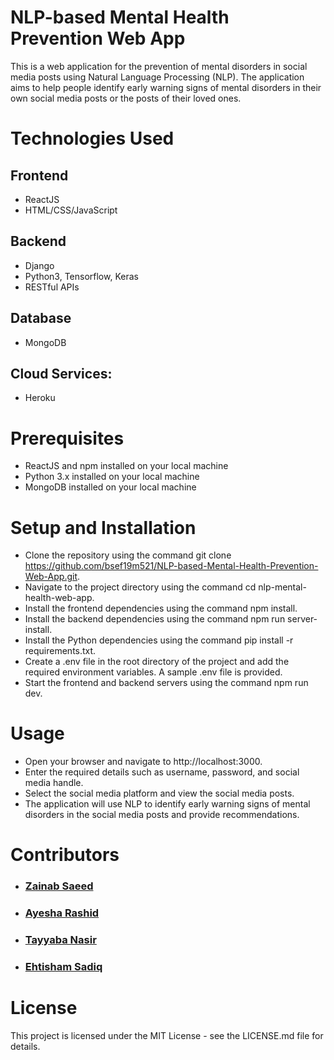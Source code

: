 # NLP-based Mental Health Prevention Web App
This is a web application for the prevention of mental disorders in social media posts using Natural Language Processing (NLP). The application aims to help people identify early warning signs of mental disorders in their own social media posts or the posts of their loved ones.

# Technologies Used
## Frontend
- ReactJS
- HTML/CSS/JavaScript

## Backend
- Django
- Python3, Tensorflow, Keras
- RESTful APIs

## Database
- MongoDB

## Cloud Services:
- Heroku

# Prerequisites
- ReactJS and npm installed on your local machine
- Python 3.x installed on your local machine
- MongoDB installed on your local machine

# Setup and Installation
- Clone the repository using the command git clone https://github.com/bsef19m521/NLP-based-Mental-Health-Prevention-Web-App.git.
- Navigate to the project directory using the command cd nlp-mental-health-web-app.
- Install the frontend dependencies using the command npm install.
- Install the backend dependencies using the command npm run server-install.
- Install the Python dependencies using the command pip install -r requirements.txt.
- Create a .env file in the root directory of the project and add the required environment variables. A sample .env file is provided.
- Start the frontend and backend servers using the command npm run dev.

# Usage
- Open your browser and navigate to http://localhost:3000.
- Enter the required details such as username, password, and social media handle.
- Select the social media platform and view the social media posts.
- The application will use NLP to identify early warning signs of mental disorders in the social media posts and provide recommendations.

# Contributors
- ### [Zainab Saeed](https://github.com/Bsef19m516)              
- ### [Ayesha Rashid](https://github.com/AyeshaRashid208)                 
- ### [Tayyaba Nasir](https://github.com/Tayyaba-Nasir)             
- ### [Ehtisham Sadiq](https://github.com/bsef19m521)         

# License
This project is licensed under the MIT License - see the LICENSE.md file for details.
